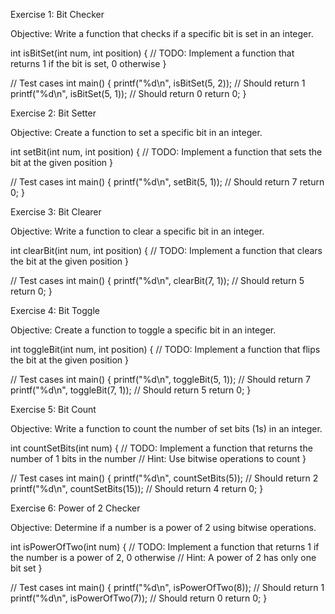 Exercise 1: Bit Checker

Objective: Write a function that checks if a specific bit is set in an integer.


int isBitSet(int num, int position) {
    // TODO: Implement a function that returns 1 if the bit is set, 0 otherwise
}

// Test cases
int main() {
    printf("%d\n", isBitSet(5, 2));  // Should return 1
    printf("%d\n", isBitSet(5, 1));  // Should return 0
    return 0;
}

Exercise 2: Bit Setter

Objective: Create a function to set a specific bit in an integer.


int setBit(int num, int position) {
    // TODO: Implement a function that sets the bit at the given position
}

// Test cases
int main() {
    printf("%d\n", setBit(5, 1));  // Should return 7
    return 0;
}

Exercise 3: Bit Clearer

Objective: Write a function to clear a specific bit in an integer.


int clearBit(int num, int position) {
    // TODO: Implement a function that clears the bit at the given position
}

// Test cases
int main() {
    printf("%d\n", clearBit(7, 1));  // Should return 5
    return 0;
}

Exercise 4: Bit Toggle

Objective: Create a function to toggle a specific bit in an integer.


int toggleBit(int num, int position) {
    // TODO: Implement a function that flips the bit at the given position
}

// Test cases
int main() {
    printf("%d\n", toggleBit(5, 1));  // Should return 7
    printf("%d\n", toggleBit(7, 1));  // Should return 5
    return 0;
}


Exercise 5: Bit Count

Objective: Write a function to count the number of set bits (1s) in an integer.


int countSetBits(int num) {
    // TODO: Implement a function that returns the number of 1 bits in the number
    // Hint: Use bitwise operations to count
}

// Test cases
int main() {
    printf("%d\n", countSetBits(5));   // Should return 2
    printf("%d\n", countSetBits(15));  // Should return 4
    return 0;
}

Exercise 6: Power of 2 Checker

Objective: Determine if a number is a power of 2 using bitwise operations.


int isPowerOfTwo(int num) {
    // TODO: Implement a function that returns 1 if the number is a power of 2, 0 otherwise
    // Hint: A power of 2 has only one bit set
}

// Test cases
int main() {
    printf("%d\n", isPowerOfTwo(8));   // Should return 1
    printf("%d\n", isPowerOfTwo(7));   // Should return 0
    return 0;
}
